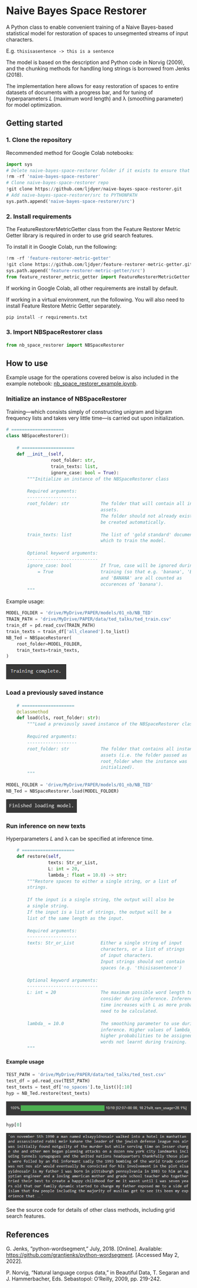 # Naive Bayes Space Restorer

A Python class to enable convenient training of a Naive Bayes-based statistical model for restoration of spaces to unsegmented streams of input characters.

E.g.
`thisisasentence -> this is a sentence`

The model is based on the description and Python code in Norvig (2009), and the chunking methods for handling long strings is borrowed from Jenks (2018).

The implementation here allows for easy restoration of spaces to entire datasets of documents with a progress bar, and for tuning of hyperparameters _L_ (maximum word length) and λ (smoothing parameter) for model optimization.

## Getting started

### 1. Clone the repository

Recommended method for Google Colab notebooks:

```python
import sys
# Delete naive-bayes-space-restorer folder if it exists to ensure that any changes to the repo are reflected
!rm -rf 'naive-bayes-space-restorer'
# Clone naive-bayes-space-restorer repo
!git clone https://github.com/ljdyer/naive-bayes-space-restorer.git
# Add naive-bayes-space-restorer/src to PYTHONPATH
sys.path.append('naive-bayes-space-restorer/src')
```

### 2. Install requirements

The FeatureRestorerMetricGetter class from the Feature Restorer Metric Getter library is required in order to use grid search features.

To install it in Google Colab, run the following:

```python
!rm -rf 'feature-restorer-metric-getter'
!git clone https://github.com/ljdyer/feature-restorer-metric-getter.git
sys.path.append('feature-restorer-metric-getter/src')
from feature_restorer_metric_getter import FeatureRestorerMetricGetter
```

If working in Google Colab, all other requirements are install by default.

If working in a virtual environment, run the following. You will also need to install Feature Restore Metric Getter separately.

```python
pip install -r requirements.txt
```

### 3. Import NBSpaceRestorer class

```python
from nb_space_restorer import NBSpaceRestorer
```

## How to use

Example usage for the operations covered below is also included in the example notebook: [nb_space_restorer_example.ipynb](nb_space_restorer_example.ipynb).

### Initialize an instance of NBSpaceRestorer

Training—which consists simply of constructing unigram and bigram frequency lists and takes very little time—is carried out upon initialization.

```python
# ====================
class NBSpaceRestorer():

    # ====================
    def __init__(self,
                 root_folder: str,
                 train_texts: list,
                 ignore_case: bool = True):
        """Initialize an instance of the NBSpaceRestorer class

        Required arguments:
        -------------------
        root_folder: str            The folder that will contain all instance
                                    assets.
                                    The folder should not already exist. It will
                                    be created automatically.

        train_texts: list           The list of 'gold standard' documents on
                                    which to train the model.

        Optional keyword arguments:
        ---------------------------
        ignore_case: bool           If True, case will be ignored during
            = True                  training (so that e.g. 'banana', 'Banana',
                                    and 'BANANA' are all counted as
                                    occurences of 'banana').
        """
```

Example usage:

```python
MODEL_FOLDER = 'drive/MyDrive/PAPER/models/01_nb/NB_TED'
TRAIN_PATH = 'drive/MyDrive/PAPER/data/ted_talks/ted_train.csv'
train_df = pd.read_csv(TRAIN_PATH)
train_texts = train_df['all_cleaned'].to_list()
NB_Ted = NBSpaceRestorer(
    root_folder=MODEL_FOLDER,
    train_texts=train_texts,
)
```

<img src="readme-img/init.PNG"></img>

### Load a previously saved instance

```python
    # ====================
    @classmethod
    def load(cls, root_folder: str):
        """Load a previously saved instance of the NBSpaceRestorer class

        Required arguments:
        -------------------
        root_folder: str            The folder that contains all instance
                                    assets (i.e. the folder passed as
                                    root_folder when the instance was
                                    initialized).
        """
```

```python
MODEL_FOLDER = 'drive/MyDrive/PAPER/models/01_nb/NB_TED'
NB_Ted = NBSpaceRestorer.load(MODEL_FOLDER)
```

<img src="readme-img/load.PNG"></img>

### Run inference on new texts

Hyperparameters _L_ and λ can be specified at inference time.

```python
    # ====================
    def restore(self,
                texts: Str_or_List,
                L: int = 20,
                lambda_: float = 10.0) -> str:
        """Restore spaces to either a single string, or a list of
        strings.

        If the input is a single string, the output will also be
        a single string.
        If the input is a list of strings, the output will be a
        list of the same length as the input.

        Required arguments:
        -------------------
        texts: Str_or_List          Either a single string of input
                                    characters, or a list of strings
                                    of input characters.
                                    Input strings should not contain
                                    spaces (e.g. 'thisisasentence')

        Optional keyword arguments:
        ---------------------------
        L: int = 20                 The maximum possible word length to
                                    consider during inference. Inference
                                    time increases with L as more probabilities
                                    need to be calculated.

        lambda_ = 10.0              The smoothing parameter to use during
                                    inference. Higher values of lambda_ cause
                                    higher probabilities to be assigned to
                                    words not learnt during training.
        """
```

#### Example usage

```python
TEST_PATH = 'drive/MyDrive/PAPER/data/ted_talks/ted_test.csv'
test_df = pd.read_csv(TEST_PATH)
test_texts = test_df['no_spaces'].to_list()[:10]
hyp = NB_Ted.restore(test_texts)
```

<img src="readme-img/restore1.PNG"></img>

```python
hyp[0]
```

<img src="readme-img/restore2.PNG"></img>

See the source code for details of other class methods, including grid search features.

####
## References

G. Jenks, ”python-wordsegment,” July, 2018. [Online]. Available:
https://github.com/grantjenks/python-wordsegment. [Accessed May
2, 2022].

P. Norvig, “Natural language corpus data,” in Beautiful Data, T.
Segaran and J. Hammerbacher, Eds. Sebastopol: O’Reilly, 2009, pp.
219-242.
